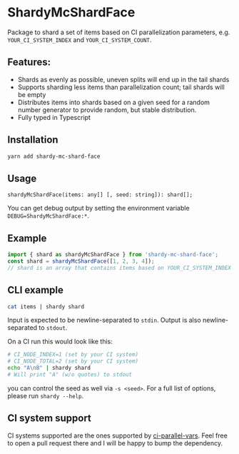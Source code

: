# ShardyMcShardFace

Package to shard a set of items based on CI parallelization parameters, e.g. `YOUR_CI_SYSTEM_INDEX` and `YOUR_CI_SYSTEM_COUNT`.

## Features:

-   Shards as evenly as possible, uneven splits will end up in the tail shards
-   Supports sharding less items than parallelization count; tail shards will be empty
-   Distributes items into shards based on a given seed for a random number generator to provide random, but stable distribution.
-   Fully typed in Typescript

## Installation

```bash
yarn add shardy-mc-shard-face
```

## Usage

```
shardyMcShardFace(items: any[] [, seed: string]): shard[];
```

You can get debug output by setting the environment variable `DEBUG=ShardyMcShardFace:*`.

## Example

```ts
import { shard as shardyMcShardFace } from 'shardy-mc-shard-face';
const shard = shardyMcShardFace([1, 2, 3, 4]);
// shard is an array that contains items based on YOUR_CI_SYSTEM_INDEX and YOUR_CI_SYSTEM_COUNT
```

## CLI example

```bash
cat items | shardy shard
```

Input is expected to be newline-separated to `stdin`. Output is also newline-separated to `stdout`.

On a CI run this would look like this:
```bash
# CI_NODE_INDEX=1 (set by your CI system)
# CI_NODE_TOTAL=2 (set by your CI system)
echo "A\nB" | shardy shard
# Will print "A" (w/o quotes) to stdout
```

you can control the seed as well via `-s <seed>`.
For a full list of options, please run `shardy --help`.

## CI system support

CI systems supported are the ones supported by [ci-parallel-vars](https://github.com/jamiebuilds/ci-parallel-vars#supports). Feel free to open a pull request there and I will be happy to bump the dependency.
